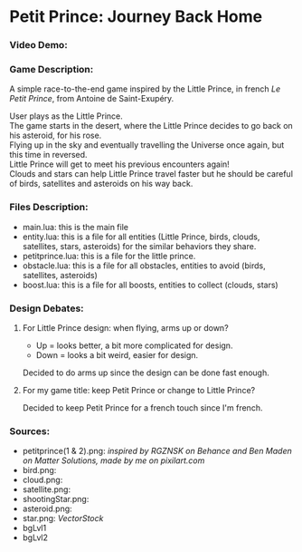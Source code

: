 # Petit Prince: Journey Back Home

### Video Demo: <url>

### Game Description:

A simple race-to-the-end game inspired by the Little Prince, in french *Le Petit Prince*, from Antoine de Saint-Exupéry.

User plays as the Little Prince. <br>
The game starts in the desert, where the Little Prince decides to go back on his asteroid, for his rose. <br>
Flying up in the sky and eventually travelling the Universe once again, but this time in reversed. <br>
Little Prince will get to meet his previous encounters again! <br>
Clouds and stars can help Little Prince travel faster but he should be careful of birds, satellites and asteroids on his way back.

### Files Description:
- main.lua: this is the main file
- entity.lua: this is a file for all entities (Little Prince, birds, clouds, satellites, stars, asteroids)  for the similar behaviors they share.
- petitprince.lua: this is a file for the little prince.
- obstacle.lua: this is a file for all obstacles, entities to avoid (birds, satellites, asteroids)
- boost.lua: this is a file for all boosts, entities to collect (clouds, stars)

### Design Debates:
1. For Little Prince design: when flying, arms up or down?
   - Up = looks better, a bit more complicated for design.
   - Down = looks a bit weird, easier for design.
   
   Decided to do arms up since the design can be done fast enough.
2. For my game title: keep Petit Prince or change to Little Prince?

   Decided to keep Petit Prince for a french touch since I'm french.

### Sources:
- petitprince(1 & 2).png: *inspired by RGZNSK on Behance and Ben Maden on Matter Solutions, made by me on pixilart.com*
- bird.png:
- cloud.png:
- satellite.png:
- shootingStar.png:
- asteroid.png:
- star.png: *VectorStock*
- bgLvl1
- bgLvl2
